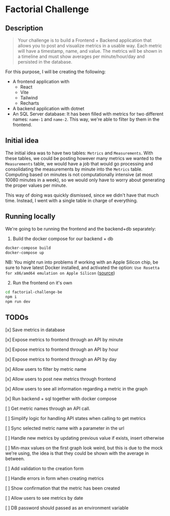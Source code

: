 # Factorial Challenge

## Description

> Your challenge is to build a Frontend + Backend application that allows you to post and visualize metrics in a usable way. Each metric will have a timestamp, name, and value. The metrics will be shown in a timeline and must show averages per minute/hour/day and persisted in the database.

For this purpose, I will be creating the following:

- A frontend application with
  - React
  - Vite
  - Tailwind
  - Recharts
- A backend application with dotnet
- An SQL Server database: It has been filled with metrics for two different names: `name-1` and `name-2`. This way, we're able to filter by them in the frontend.

## Initial idea

The initial idea was to have two tables: `Metrics` and `Measurements`. With these tables, we could be posting however many metrics we wanted to the `Measurements` table, we would have a job that would go processing and consolidating the measurements by minute into the `Metrics` table. Computing based on minutes is not computationally intensive (at most 10080 minutes in a week), so we would only have to worry about generating the proper values per minute.

This way of doing was quickly dismissed, since we didn't have that much time. Instead, I went with a single table in charge of everything.

## Running locally

We're going to be running the frontend and the backend+db separately:

1. Build the docker compose for our backend + db

```sh
docker-compose build
docker-compose up
```

NB: You might run into problems if working with an Apple Silicon chip, be sure to have latest Docker installed, and activated the option: `Use Rosetta for x86/amd64 emulation on Apple Silicon` ([source](https://github.com/microsoft/mssql-docker/issues/668#issuecomment-1439546882))

2. Run the frontend on it's own

```sh
cd factorial-challenge-be
npm i
npm run dev
```

## TODOs

[x] Save metrics in database

[x] Expose metrics to frontend through an API by minute

[x] Expose metrics to frontend through an API by hour

[x] Expose metrics to frontend through an API by day

[x] Allow users to filter by metric name

[x] Allow users to post new metrics through frontend

[x] Allow users to see all information regarding a metric in the graph

[x] Run backend + sql together with docker compose

[ ] Get metric names through an API call.

[ ] Simplify logic for handling API states when calling to get metrics

[ ] Sync selected metric name with a parameter in the url

[ ] Handle new metrics by updating previous value if exists, insert otherwise

[ ] Min-max values on the first graph look weird, but this is due to the mock we're using, the idea is that they could be shown with the average in between.

[ ] Add validation to the creation form

[ ] Handle errors in form when creating metrics

[ ] Show confirmation that the metric has been created

[ ] Allow users to see metrics by date

[ ] DB password should passed as an environment variable
